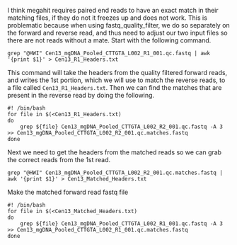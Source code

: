 I think megahit requires paired end reads to have an exact match in their matching files, if they do not it freezes up and does not work. This is problematic because when using fastq_quality_filter, we do so separately on the forward and reverse read, and thus need to adjust our two input files so there are not reads without a mate. Start with the following command. 
```
grep "@HWI" Cen13_mgDNA_Pooled_CTTGTA_L002_R1_001.qc.fastq | awk '{print $1}' > Cen13_R1_Headers.txt
```
This command will take the headers from the quality filtered forward reads, and writes the 1st portion, which we will use to match the reverse reads, to a file called `Cen13_R1_Headers.txt`. Then we can find the matches that are present in the reverse read by doing the following. 
```
#! /bin/bash
for file in $(<Cen13_R1_Headers.txt)
do
	grep ${file} Cen13_mgDNA_Pooled_CTTGTA_L002_R2_001.qc.fastq -A 3 >> Cen13_mgDNA_Pooled_CTTGTA_L002_R2_001.qc.matches.fastq
done
```


Next we need to get the headers from the matched reads so we can grab the correct reads from the 1st read.
```
grep "@HWI" Cen13_mgDNA_Pooled_CTTGTA_L002_R2_001.qc.matches.fastq | awk '{print $1}' > Cen13_Matched_Headers.txt
```

Make the matched forward read fastq file
```
#! /bin/bash
for file in $(<Cen13_Matched_Headers.txt)
do
	grep ${file} Cen13_mgDNA_Pooled_CTTGTA_L002_R1_001.qc.fastq -A 3 >> Cen13_mgDNA_Pooled_CTTGTA_L002_R1_001.qc.matches.fastq
done
```